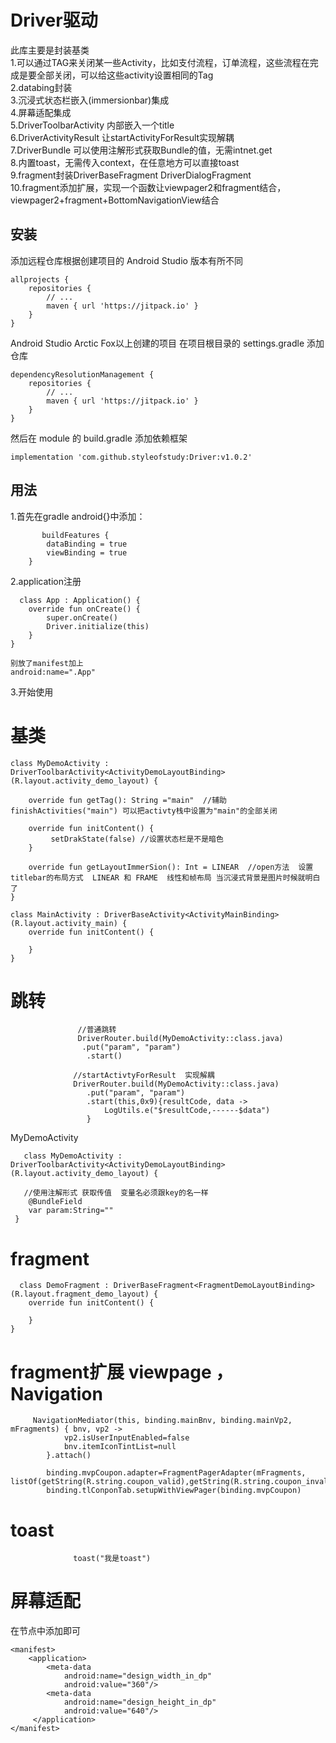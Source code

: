 # Driver驱动

此库主要是封装基类  
    1.可以通过TAG来关闭某一些Activity，比如支付流程，订单流程，这些流程在完成是要全部关闭，可以给这些activity设置相同的Tag  
    2.databing封装  
    3.沉浸式状态栏嵌入(immersionbar)集成  
    4.屏幕适配集成  
    5.DriverToolbarActivity 内部嵌入一个title  
    6.DriverActivityResult 让startActivityForResult实现解耦  
    7.DriverBundle 可以使用注解形式获取Bundle的值，无需intnet.get  
    8.内置toast，无需传入context，在任意地方可以直接toast  
    9.fragment封装DriverBaseFragment  DriverDialogFragment  
    10.fragment添加扩展，实现一个函数让viewpager2和fragment结合，viewpager2+fragment+BottomNavigationView结合  

## 安装


添加远程仓库根据创建项目的 Android Studio 版本有所不同
```
allprojects {
    repositories {
        // ...
        maven { url 'https://jitpack.io' }
    }
}
```
Android Studio Arctic Fox以上创建的项目 在项目根目录的 settings.gradle 添加仓库
```
dependencyResolutionManagement {
    repositories {
        // ...
        maven { url 'https://jitpack.io' }
    }
}
```
然后在 module 的 build.gradle 添加依赖框架  
```
implementation 'com.github.styleofstudy:Driver:v1.0.2'

```
## 用法

   1.首先在gradle  android{}中添加：  
```
       buildFeatures {
        dataBinding = true
        viewBinding = true
    }
```

 2.application注册
```
  class App : Application() {
    override fun onCreate() {
        super.onCreate()
        Driver.initialize(this)
    }
}

别放了manifest加上
android:name=".App"
```
3.开始使用

# 基类
```
class MyDemoActivity : DriverToolbarActivity<ActivityDemoLayoutBinding>(R.layout.activity_demo_layout) {
     
    override fun getTag(): String ="main"  //辅助  finishActivities("main") 可以把activty栈中设置为"main"的全部关闭 

    override fun initContent() {
         setDrakState(false) //设置状态栏是不是暗色
    }
    
    override fun getLayoutImmerSion(): Int = LINEAR  //open方法  设置titlebar的布局方式  LINEAR 和 FRAME  线性和帧布局 当沉浸式背景是图片时候就明白了
}
```

```
class MainActivity : DriverBaseActivity<ActivityMainBinding>(R.layout.activity_main) {
    override fun initContent() {

    }
}
```
# 跳转

```
               //普通跳转
               DriverRouter.build(MyDemoActivity::class.java)
                .put("param", "param")
                 .start()

              //startActivtyForResult  实现解耦
              DriverRouter.build(MyDemoActivity::class.java)
                 .put("param", "param")
                 .start(this,0x9){resultCode, data ->
                     LogUtils.e("$resultCode,------$data")
                 }
```
  MyDemoActivity
```
   class MyDemoActivity : DriverToolbarActivity<ActivityDemoLayoutBinding>(R.layout.activity_demo_layout) {
 
   //使用注解形式 获取传值  变量名必须跟key的名一样
    @BundleField
    var param:String=""
 }
```


# fragment

```
  class DemoFragment : DriverBaseFragment<FragmentDemoLayoutBinding>(R.layout.fragment_demo_layout) {
    override fun initContent() {
       
    }
}
```
# fragment扩展 viewpage ，Navigation

```
     NavigationMediator(this, binding.mainBnv, binding.mainVp2, mFragments) { bnv, vp2 ->
            vp2.isUserInputEnabled=false
            bnv.itemIconTintList=null
        }.attach()
```

```
        binding.mvpCoupon.adapter=FragmentPagerAdapter(mFragments, listOf(getString(R.string.coupon_valid),getString(R.string.coupon_invalid)))
        binding.tlConponTab.setupWithViewPager(binding.mvpCoupon)
```
# toast
```
              toast("我是toast")
```
# 屏幕适配  
  在节点中添加即可
```
<manifest>
    <application>            
        <meta-data
            android:name="design_width_in_dp"
            android:value="360"/>
        <meta-data
            android:name="design_height_in_dp"
            android:value="640"/>           
     </application>           
</manifest>
```












